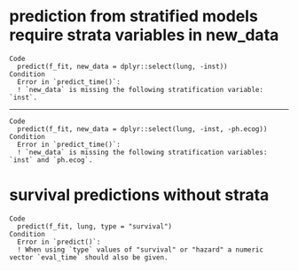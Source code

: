 # prediction from stratified models require strata variables in new_data

    Code
      predict(f_fit, new_data = dplyr::select(lung, -inst))
    Condition
      Error in `predict_time()`:
      ! `new_data` is missing the following stratification variable: `inst`.

---

    Code
      predict(f_fit, new_data = dplyr::select(lung, -inst, -ph.ecog))
    Condition
      Error in `predict_time()`:
      ! `new_data` is missing the following stratification variables: `inst` and `ph.ecog`.

# survival predictions without strata

    Code
      predict(f_fit, lung, type = "survival")
    Condition
      Error in `predict()`:
      ! When using `type` values of "survival" or "hazard" a numeric vector `eval_time` should also be given.

